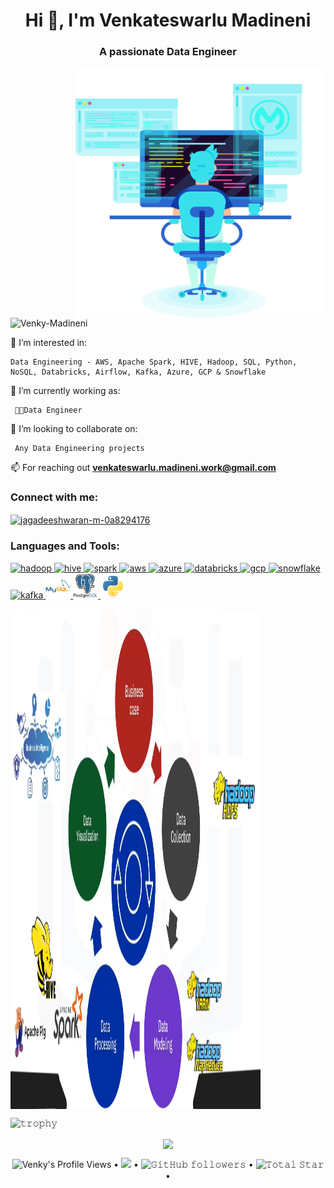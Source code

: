<h1 align="center">Hi 👋, I'm Venkateswarlu Madineni </h1>
<h3 align="center">A passionate Data Engineer</h3>

<img align="right"  src="https://github.com/Venky-Madineni/Home/blob/main/Pictures/Data%20Engineer.png" alt="Data Engineer" width="400" height="400">

<p align="left"> <img src="https://komarev.com/ghpvc/?username=Venky-Madineni&label=Profile%20views&color=0e75b6&style=flat" alt="Venky-Madineni" /> </p>

 👀 I’m interested in:
 
    Data Engineering - AWS, Apache Spark, HIVE, Hadoop, SQL, Python, NoSQL, Databricks, Airflow, Kafka, Azure, GCP & Snowflake
                       
 🌱 I’m currently working as:
     
     🧑‍💼Data Engineer
 
 👐 I’m looking to collaborate on:
 
     Any Data Engineering projects

 📫 For reaching out **venkateswarlu.madineni.work@gmail.com**

<h3 align="left">Connect with me:</h3>
<p align="left">
<a href="https://www.linkedin.com/in/venkateswarlu22/" target="blank"><img align="center" src="https://raw.githubusercontent.com/rahuldkjain/github-profile-readme-generator/master/src/images/icons/Social/linked-in-alt.svg" alt="jagadeeshwaran-m-0a8294176" height="30" width="40" /></a>
</p>

<h3 align="left">Languages and Tools:</h3>
<p align="left">
 <a href="https://hadoop.apache.org/" target="_blank" rel="noreferrer"> <img src="https://www.vectorlogo.zone/logos/apache_hadoop/apache_hadoop-icon.svg" alt="hadoop" width="40" height="40"/> </a>
  <a href="https://hive.apache.org/" target="_blank" rel="noreferrer"> <img src="https://www.vectorlogo.zone/logos/apache_hive/apache_hive-icon.svg" alt="hive" width="40" height="40"/> </a>
      <a href="https://spark.apache.org/" target="_blank" rel="noreferrer"> <img src="https://www.vectorlogo.zone/logos/apache_spark/apache_spark-icon.svg" alt="spark" width="40" height="40"/> </a> 
  <a href="https://aws.amazon.com/" target="_blank" rel="noreferrer"> <img src="https://www.vectorlogo.zone/logos/amazon_aws/amazon_aws-icon.svg" alt="aws" width="40" height="40"/> </a>
      <a href="https://azure.microsoft.com/" target="_blank" rel="noreferrer"> <img src="https://www.vectorlogo.zone/logos/microsoft_azure/microsoft_azure-icon.svg" alt="azure" width="40" height="40"/> </a>
  <a href="https://www.databricks.com/" target="_blank" rel="noreferrer"> <img src="https://www.vectorlogo.zone/logos/databricks/databricks-icon.svg" alt="databricks" width="40" height="40"/> </a>
   <a href="https://cloud.google.com/" target="_blank" rel="noreferrer"> <img src="https://www.vectorlogo.zone/logos/google_cloud/google_cloud-icon.svg" alt="gcp" width="40" height="40"/> </a>
    <a href="https://www.snowflake.com" target="_blank" rel="noreferrer"> <img src="https://www.vectorlogo.zone/logos/snowflake/snowflake-icon.svg" alt="snowflake" width="40" height="40"/> </a>
  <a href="https://kafka.apache.org/" target="_blank" rel="noreferrer"> <img src="https://www.vectorlogo.zone/logos/apache_kafka/apache_kafka-icon.svg" alt="kafka" width="40" height="40"/> </a> 
  <a href="https://www.mysql.com/" target="_blank" rel="noreferrer"> <img src="https://raw.githubusercontent.com/devicons/devicon/master/icons/mysql/mysql-original-wordmark.svg" alt="mysql" width="40" height="40"/> </a>
  <a href="https://www.postgresql.org" target="_blank" rel="noreferrer"> <img src="https://raw.githubusercontent.com/devicons/devicon/master/icons/postgresql/postgresql-original-wordmark.svg" alt="postgresql" width="40" height="40"/> </a>
  <a href="https://www.python.org" target="_blank" rel="noreferrer"> <img src="https://raw.githubusercontent.com/devicons/devicon/master/icons/python/python-original.svg" alt="python" width="40" height="40"/> </a>
</p>

  <img align="center" src="https://github.com/Venky-Madineni/Home/blob/main/Pictures/Screenshot%202023-06-01%20125050.png" alt="BigData" width="400" height="800"/>



![𝚝𝚛𝚘𝚙𝚑𝚢](https://github-profile-trophy.vercel.app/?username=Venky-Madineni&column=9&margin-w=15&margin-h=15&no-bg=true&no-frame=true&theme=juicyfresh)

<p align="center">
  
  <img align="center" src="https://github-readme-streak-stats.herokuapp.com/?user=Venky-Madineni&theme=dark&hide_border=true"/>
  
</p>
  
<p align="center">
  <img src="https://komarev.com/ghpvc/?username=Venky-Madineni&label=Profile%20views&color=0e75b6&style=flat" alt="Venky's Profile Views"> •  
  <a href="https://user-badge.committers.top/india_private/Venky-Madineni"><img src="https://user-badge.committers.top/india_private/JagadeeshwaranM.svg"></a> •
  <img src="https://img.shields.io/github/followers/Venky-Madineni?label=Followers&style=social" alt="𝙶𝚒𝚝𝙷𝚞𝚋 𝚏𝚘𝚕𝚕𝚘𝚠𝚎𝚛𝚜"> •
  <img src="https://img.shields.io/github/stars/Venky-Madineni?label=Stars" alt="𝚃𝚘𝚝𝚊𝚕 𝚂𝚝𝚊𝚛"> •
</p>


<!---
Venky-Madineni/Venky-Madineni is a ✨ special ✨ repository because its `README.md` (this file) appears on your GitHub profile.
You can click the Preview link to take a look at your changes.
--->
